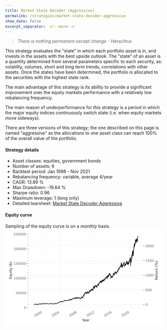 ```yaml
---
title: Market State Decoder (Aggressive)
permalink: /strategies/market-state-decoder-aggressive
show_date: false
excerpt_separator:  <!--more-->
---
```


> _There is nothing permanent except change_ - Heraclitus

This strategy evaluates the "state" in which each portfolio asset is in, and invests in the assets with the best upside outlook.
The "state" of an asset is a quantity determined from several parameters specific to each security, as: volatility, volumes, short and long term trends, correlations with other assets. Once the states have been determined, the portfolio is allocated to the securities with the highest state rank.

The main advantage of this strategy is its ability to provide a significant improvement over the equity markets performance with a relatively low rebalancing frequency.

The main reason of underperformance for this strategy is a period in which the major equity indices continuously switch state (i.e. when equity markets move sideways).

There are three versions of this strategy; the one described on this page is named "aggressive" as the allocations to one asset class can reach 100% of the overall value of the portfolio.

#### Strategy details
* Asset classes: equities, government bonds
* Number of assets: 6
* Backtest period: Jan 1998 - Nov 2021
* Rebalancing frequency: variable, average 4/year
* CAGR: 13.89 %
* Max Drawdown: -19.64 %
* Sharpe ratio: 0.96
* Maximum leverage: 1 (long only)
* Detailed tearsheet: [Market State Decoder Aggressive](/tearsheets/MarketStateDecoderAggressive.html)

#### Equity curve
Sampling of the equity curve is on a _monthly_ basis. 
![Market State Decoder](/images/MarketStateDecoderAggressive.svg)
